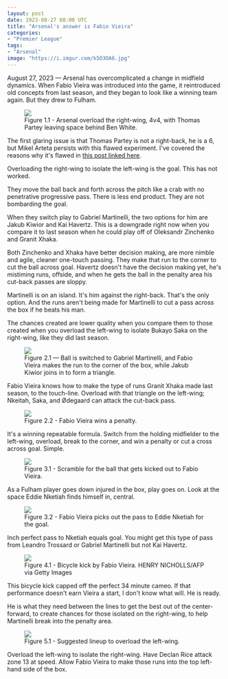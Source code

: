 ```yaml
---
layout: post
date: 2023-08-27 08:00 UTC
title: "Arsenal's answer is Fabio Vieira" 
categories:
- "Premier League"
tags:
- "Arsenal"
image: "https://i.imgur.com/k5O3OA6.jpg"
---
```


August 27, 2023 — Arsenal has overcomplicated a change in midfield dynamics. When Fabio Vieira was introduced into the game, it reintroduced old concepts from last season, and they began to look like a winning team again. But they drew to Fulham.

<!---more--->  

<figure>
    <img src="https://i.imgur.com/C6Febfd.jpg">
    <figcaption>Figure 1.1 - Arsenal overload the right-wing, 4v4, with Thomas Partey leaving space behind Ben White.</figcaption>
</figure> 

The first glaring issue is that Thomas Partey is not a right-back, he is a 6, but Mikel Arteta persists with this flawed experiment. I've covered the reasons why it's flawed in [this post linked here](https://tacticsjournal.com/2023/08/13/partey-tasked-with-disrupting-arsenal-ball-progression/). 

Overloading the right-wing to isolate the left-wing is the goal. This has not worked. 

They move the ball back and forth across the pitch like a crab with no penetrative progressive pass. There is less end product. They are not bombarding the goal.

When they switch play to Gabriel Martinelli, the two options for him are Jakub Kiwior and Kai Havertz. This is a downgrade right now when you compare it to last season when he could play off of Oleksandr Zinchenko and Granit Xhaka. 

Both Zinchenko and Xhaka have better decision making, are more nimble and agile, cleaner one-touch passing. They make that run to the corner to cut the ball across goal. Havertz doesn't have the decision making yet, he's mistiming runs, offside, and when he gets the ball in the penalty area his cut-back passes are sloppy. 

Martinelli is on an island. It's him against the right-back. That's the only option. And the runs aren't being made for Martinelli to cut a pass across the box if he beats his man. 

The chances created are lower quality when you compare them to those created when you overload the left-wing to isolate Bukayo Saka on the right-wing, like they did last season.  

<figure>
    <img src="https://i.imgur.com/NFfNhat.jpg">
    <figcaption>Figure 2.1 — Ball is switched to Gabriel Martinelli, and Fabio Vieira makes the run to the corner of the box, while Jakub Kiwior joins in to form a triangle.</figcaption>
</figure> 

Fabio Vieira knows how to make the type of runs Granit Xhaka made last season, to the touch-line. Overload with that triangle on the left-wing; Nkeitah, Saka, and Ødegaard can attack the cut-back pass. 

<figure>
    <img src="https://i.imgur.com/ogNra0j.jpg">
    <figcaption>Figure 2.2 - Fabio Vieira wins a penalty.</figcaption>
</figure> 


It's a winning repeatable formula. Switch from the holding midfielder to the left-wing, overload, break to the corner, and win a penalty or cut a cross across goal. Simple. 

<figure>
    <img src="https://i.imgur.com/48O7qqI.jpg">
    <figcaption>Figure 3.1 - Scramble for the ball that gets kicked out to Fabio Vieira.</figcaption>
</figure> 

As a Fulham player goes down injured in the box, play goes on. Look at the space Eddie Nketiah finds himself in, central. 

<figure>
    <img src="https://i.imgur.com/YyPFFMV.jpg">
    <figcaption>Figure 3.2 - Fabio Vieira picks out the pass to Eddie Nketiah for the goal.</figcaption>
</figure> 

Inch perfect pass to Nketiah equals goal. You might get this type of pass from Leandro Trossard or Gabriel Martinelli but not Kai Havertz. 

<figure>
    <img src="https://i.imgur.com/k5O3OA6.jpg">
    <figcaption>Figure 4.1 - Bicycle kick by Fabio Vieira. HENRY NICHOLLS/AFP via Getty Images</figcaption>
</figure> 

This bicycle kick capped off the perfect 34 minute cameo. If that performance doesn't earn Vieira a start, I don't know what will. He is ready. 

He is what they need between the lines to get the best out of the center-forward, to create chances for those isolated on the right-wing, to help Martinelli break into the penalty area. 

<figure>
    <img src="https://i.imgur.com/fvlr12q.jpg">
    <figcaption>Figure 5.1 - Suggested lineup to overload the left-wing.</figcaption>
</figure> 

Overload the left-wing to isolate the right-wing. Have Declan Rice attack zone 13 at speed. Allow Fabio Vieira to make those runs into the top left-hand side of the box.
